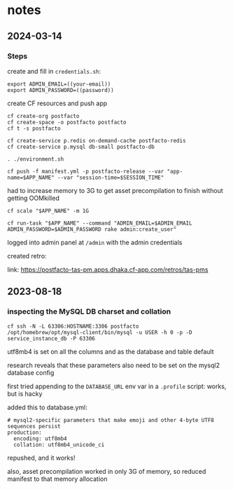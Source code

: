 # notes

## 2024-03-14

### Steps

create and fill in `credentials.sh`:

```
export ADMIN_EMAIL=((your-email))
export ADMIN_PASSWORD=((password))
```

create CF resources and push app

```
cf create-org postfacto
cf create-space -o postfacto postfacto
cf t -s postfacto

cf create-service p.redis on-demand-cache postfacto-redis
cf create-service p.mysql db-small postfacto-db

. ./environment.sh

cf push -f manifest.yml -p postfacto-release --var "app-name=$APP_NAME" --var "session-time=$SESSION_TIME"
```

had to increase memory to 3G to get asset precompilation to finish without getting OOMkilled

```
cf scale "$APP_NAME" -m 1G

cf run-task "$APP_NAME" --command "ADMIN_EMAIL=$ADMIN_EMAIL ADMIN_PASSWORD=$ADMIN_PASSWORD rake admin:create_user"
```

logged into admin panel at `/admin` with the admin credentials

created retro:

link: https://postfacto-tas-pm.apps.dhaka.cf-app.com/retros/tas-pms

## 2023-08-18

### inspecting the MySQL DB charset and collation

```
cf ssh -N -L 63306:HOSTNAME:3306 postfacto
/opt/homebrew/opt/mysql-client/bin/mysql -u USER -h 0 -p -D service_instance_db -P 63306
```

utf8mb4 is set on all the columns and as the database and table default

research reveals that these parameters also need to be set on the mysql2 database config

first tried appending to the `DATABASE_URL` env var in a `.profile` script: works, but is hacky

added this to database.yml:

```
# mysql2-specific parameters that make emoji and other 4-byte UTF8 sequences persist
production:
  encoding: utf8mb4
  collation: utf8mb4_unicode_ci
```

repushed, and it works!

also, asset precompilation worked in only 3G of memory, so reduced manifest to that memory allocation
